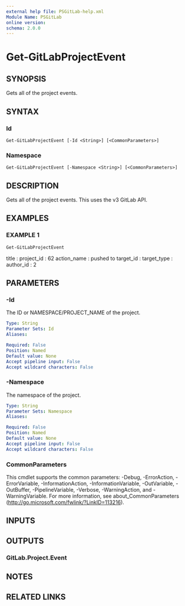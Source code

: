 ```yaml
---
external help file: PSGitLab-help.xml
Module Name: PSGitLab
online version:
schema: 2.0.0
---
```


# Get-GitLabProjectEvent

## SYNOPSIS
Gets all of the project events.

## SYNTAX

### Id
```
Get-GitLabProjectEvent [-Id <String>] [<CommonParameters>]
```

### Namespace
```
Get-GitLabProjectEvent [-Namespace <String>] [<CommonParameters>]
```

## DESCRIPTION
Gets all of the project events.
This uses the v3 GitLab API.

## EXAMPLES

### EXAMPLE 1
```
Get-GitLabProjectEvent
```

title           : 
project_id      : 62
action_name     : pushed to
target_id       : 
target_type     : 
author_id       : 2

## PARAMETERS

### -Id
The ID or NAMESPACE/PROJECT_NAME of the project.

```yaml
Type: String
Parameter Sets: Id
Aliases:

Required: False
Position: Named
Default value: None
Accept pipeline input: False
Accept wildcard characters: False
```

### -Namespace
The namespace of the project.

```yaml
Type: String
Parameter Sets: Namespace
Aliases:

Required: False
Position: Named
Default value: None
Accept pipeline input: False
Accept wildcard characters: False
```

### CommonParameters
This cmdlet supports the common parameters: -Debug, -ErrorAction, -ErrorVariable, -InformationAction, -InformationVariable, -OutVariable, -OutBuffer, -PipelineVariable, -Verbose, -WarningAction, and -WarningVariable. For more information, see about_CommonParameters (http://go.microsoft.com/fwlink/?LinkID=113216).

## INPUTS

## OUTPUTS

### GitLab.Project.Event

## NOTES

## RELATED LINKS
